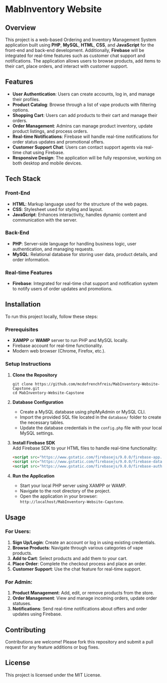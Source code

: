 
# MabInventory Website

## Overview
This project is a web-based Ordering and Inventory Management System application built using **PHP**, **MySQL**, **HTML**, **CSS**, and **JavaScript** for the front-end and back-end development. Additionally, **Firebase** will be integrated for real-time features such as customer chat support and notifications. The application allows users to browse products, add items to their cart, place orders, and interact with customer support.

## Features
- **User Authentication**: Users can create accounts, log in, and manage their profiles.
- **Product Catalog**: Browse through a list of vape products with filtering options.
- **Shopping Cart**: Users can add products to their cart and manage their orders.
- **Order Management**: Admins can manage product inventory, update product listings, and process orders.
- **Real-time Notifications**: Firebase will handle real-time notifications for order status updates and promotional offers.
- **Customer Support Chat**: Users can contact support agents via real-time chat using Firebase.
- **Responsive Design**: The application will be fully responsive, working on both desktop and mobile devices.

## Tech Stack
### Front-End
- **HTML**: Markup language used for the structure of the web pages.
- **CSS**: Stylesheet used for styling and layout.
- **JavaScript**: Enhances interactivity, handles dynamic content and communication with the server.

### Back-End
- **PHP**: Server-side language for handling business logic, user authentication, and managing requests.
- **MySQL**: Relational database for storing user data, product details, and order information.

### Real-time Features
- **Firebase**: Integrated for real-time chat support and notification system to notify users of order updates and promotions.

## Installation
To run this project locally, follow these steps:

### Prerequisites
- **XAMPP** or **WAMP** server to run PHP and MySQL locally.
- Firebase account for real-time functionality.
- Modern web browser (Chrome, Firefox, etc.).

### Setup Instructions
1. **Clone the Repository**  
   ```
   git clone https://github.com/mcdofrenchfreis/MabInventory-Website-Capstone.git
   cd MabInventory-Website-Capstone
   ```

2. **Database Configuration**  
   - Create a MySQL database using phpMyAdmin or MySQL CLI.
   - Import the provided SQL file located in the `database/` folder to create the necessary tables.
   - Update the database credentials in the `config.php` file with your local MySQL settings.

3. **Install Firebase SDK**  
   Add Firebase SDK to your HTML files to handle real-time functionality:
   ```html
   <script src="https://www.gstatic.com/firebasejs/9.0.0/firebase-app.js"></script>
   <script src="https://www.gstatic.com/firebasejs/9.0.0/firebase-database.js"></script>
   <script src="https://www.gstatic.com/firebasejs/9.0.0/firebase-auth.js"></script>
   ```

4. **Run the Application**  
   - Start your local PHP server using XAMPP or WAMP.
   - Navigate to the root directory of the project.
   - Open the application in your browser: `http://localhost/MabInventory-Website-Capstone`.

## Usage
### For Users:
1. **Sign Up/Login**: Create an account or log in using existing credentials.
2. **Browse Products**: Navigate through various categories of vape products.
3. **Add to Cart**: Select products and add them to your cart.
4. **Place Order**: Complete the checkout process and place an order.
5. **Customer Support**: Use the chat feature for real-time support.

### For Admin:
1. **Product Management**: Add, edit, or remove products from the store.
2. **Order Management**: View and manage incoming orders, update order statuses.
3. **Notifications**: Send real-time notifications about offers and order updates using Firebase.

## Contributing
Contributions are welcome! Please fork this repository and submit a pull request for any feature additions or bug fixes.

## License
This project is licensed under the MIT License.
